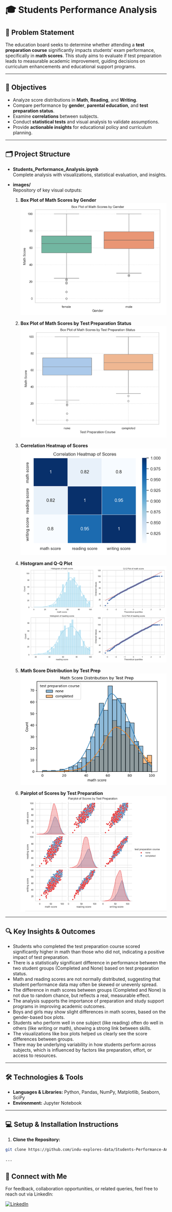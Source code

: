 # 🎓 Students Performance Analysis

## 📌 Problem Statement
The education board seeks to determine whether attending a **test preparation course** significantly impacts students’ exam performance, specifically in **math scores**. This study aims to evaluate if test preparation leads to measurable academic improvement, guiding decisions on curriculum enhancements and educational support programs.

---

## 🎯 Objectives
- Analyze score distributions in **Math**, **Reading**, and **Writing**.
- Compare performance by **gender**, **parental education**, and **test preparation status**.
- Examine **correlations** between subjects.
- Conduct **statistical tests** and visual analysis to validate assumptions.
- Provide **actionable insights** for educational policy and curriculum planning.

---

## 🗂️ Project Structure

- **Students_Performance_Analysis.ipynb**  
  Complete analysis with visualizations, statistical evaluation, and insights.

- **images/**  
  Repository of key visual outputs:

  1. **Box Plot of Math Scores by Gender**  
     ![Box Plot of Math Scores by Gender](images/Box%20Plot%20of%20Math%20Scores%20by%20Gender.png)

  2. **Box Plot of Math Scores by Test Preparation Status**  
     ![Box Plot of Math Scores by Test Preparation Status](images/Box%20Plot%20of%20Math%20Scores%20by%20Test%20Preparation%20Status.png)

  3. **Correlation Heatmap of Scores**  
     ![Correlation Heatmap of Scores](images/Correlation%20Heatmap%20of%20Scores.png)

  4. **Histogram and Q-Q Plot**  
     ![Histogram and Q-Q Plot](images/Histogram%20and%20Q-Q%20Plot.png)

  5. **Math Score Distribution by Test Prep**  
     ![Math Score Distribution by Test Prep](images/Math%20Score%20Distribution%20by%20Test%20Prep.png)

  6. **Pairplot of Scores by Test Preparation**  
     ![Pairplot of Scores by Test Preparation](images/Pairplot%20of%20Scores%20by%20Test%20Preparation.png)

---

## 🔍 Key Insights & Outcomes
- Students who completed the test preparation course scored significantly higher in math than those who did not, indicating a positive impact of test preparation.
- There is a statistically significant difference in performance between the two student groups (Completed and None) based on test preparation status.
- Math and reading scores are not normally distributed, suggesting that student performance data may often be skewed or unevenly spread.
- The difference in math scores between groups (Completed and None) is not due to random chance, but reflects a real, measurable effect.
- The analysis supports the importance of preparation and study support programs in improving academic outcomes.
- Boys and girls may show slight differences in math scores, based on the gender-based box plots.
- Students who perform well in one subject (like reading) often do well in others (like writing or math), showing a strong link between skills.
- The visualizations like box plots helped us clearly see the score differences between groups.
- There may be underlying variability in how students perform across subjects, which is influenced by factors like preparation, effort, or access to resources.

---

## 🛠️ Technologies & Tools
- **Languages & Libraries:** Python, Pandas, NumPy, Matplotlib, Seaborn, SciPy  
- **Environment:** Jupyter Notebook

---

## 💻 Setup & Installation Instructions
1. **Clone the Repository:**
```bash
git clone https://github.com/indu-explores-data/Students-Performance-Analysis.git

---
```

## 🔗 Connect with Me

For feedback, collaboration opportunities, or related queries, feel free to reach out via LinkedIn:

[![LinkedIn](https://img.shields.io/badge/LinkedIn-Profile-blue?logo=linkedin)](https://www.linkedin.com/in/indu-r-3a3767170/)








